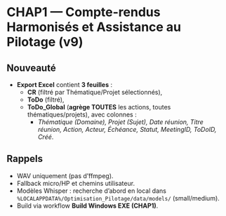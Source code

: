 # CHAP1 — Compte-rendus Harmonisés et Assistance au Pilotage (v9)

## Nouveauté
- **Export Excel** contient **3 feuilles** :
  - **CR** (filtré par Thématique/Projet sélectionnés),
  - **ToDo** (filtré),
  - **ToDo_Global** (**agrège TOUTES** les actions, toutes thématiques/projets), avec colonnes :
    - *Thématique (Domaine), Projet (Sujet), Date réunion, Titre réunion, Action, Acteur, Échéance, Statut, MeetingID, ToDoID, Créé*.

## Rappels
- WAV uniquement (pas d’ffmpeg).
- Fallback micro/HP et chemins utilisateur.
- Modèles Whisper : recherche d’abord en local dans `%LOCALAPPDATA%/Optimisation_Pilotage/data/models/` (small/medium).
- Build via workflow **Build Windows EXE (CHAP1)**.
